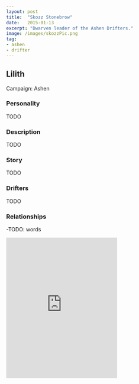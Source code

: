 ```yaml
---
layout: post
title:  "Skozz Stonebrow"
date:   2015-01-13
excerpt: "Dwarven leader of the Ashen Drifters."
image: /images/skozzPic.png
tag:
- ashen
- drifter 
---
```


## Lilith
Campaign: Ashen

### Personality

TODO

### Description

TODO

### Story

TODO

### Drifters

TODO

### Relationships

-TODO: words


<iframe src="https://open.spotify.com/embed/user/isittooshortornotavailable/playlist/2g45xjUmw3fKDyat4zgY2l" width="300" height="380" frameborder="0" allowtransparency="true" allow="encrypted-media"></iframe>
